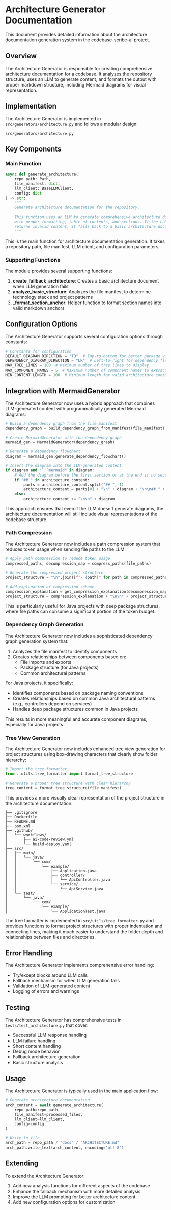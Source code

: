 # Architecture Generator Documentation

This document provides detailed information about the architecture documentation generation system in the codebase-scribe-ai project.

## Overview

The Architecture Generator is responsible for creating comprehensive architecture documentation for a codebase. It analyzes the repository structure, uses an LLM to generate content, and formats the output with proper markdown structure, including Mermaid diagrams for visual representation.

## Implementation

The Architecture Generator is implemented in `src/generators/architecture.py` and follows a modular design:

```
src/generators/architecture.py
```

## Key Components

### Main Function

```python
async def generate_architecture(
    repo_path: Path,
    file_manifest: dict,
    llm_client: BaseLLMClient,
    config: dict
) -> str:
    """
    Generate architecture documentation for the repository.
    
    This function uses an LLM to generate comprehensive architecture documentation
    with proper formatting, table of contents, and sections. If the LLM fails or
    returns invalid content, it falls back to a basic architecture document.
    """
```

This is the main function for architecture documentation generation. It takes a repository path, file manifest, LLM client, and configuration parameters.

### Supporting Functions

The module provides several supporting functions:

1. **create_fallback_architecture**: Creates a basic architecture document when LLM generation fails
2. **analyze_basic_structure**: Analyzes the file manifest to determine technology stack and project patterns
3. **_format_section_anchor**: Helper function to format section names into valid markdown anchors

## Configuration Options

The Architecture Generator supports several configuration options through constants:

```python
# Constants for configuration
DEFAULT_DIAGRAM_DIRECTION = "TB"  # Top-to-bottom for better package visualization
DEPENDENCY_DIAGRAM_DIRECTION = "LR"  # Left-to-right for dependency flowcharts
MAX_TREE_LINES = 100  # Maximum number of tree lines to display
MAX_COMPONENT_NAMES = 5  # Maximum number of component names to extract
MIN_CONTENT_LENGTH = 100  # Minimum length for valid architecture content
```

## Integration with MermaidGenerator

The Architecture Generator now uses a hybrid approach that combines LLM-generated content with programmatically generated Mermaid diagrams:

```python
# Build a dependency graph from the file manifest
dependency_graph = build_dependency_graph_from_manifest(file_manifest)

# Create MermaidGenerator with the dependency graph
mermaid_gen = MermaidGenerator(dependency_graph)

# Generate a dependency flowchart
diagram = mermaid_gen.generate_dependency_flowchart()

# Insert the diagram into the LLM-generated content
if diagram and "```mermaid" in diagram:
    # Add the diagram before the first section or at the end if no sections
    if "## " in architecture_content:
        parts = architecture_content.split("## ", 1)
        architecture_content = parts[0] + "\n" + diagram + "\n\n## " + parts[1]
    else:
        architecture_content += "\n\n" + diagram
```

This approach ensures that even if the LLM doesn't generate diagrams, the architecture documentation will still include visual representations of the codebase structure.

### Path Compression

The Architecture Generator now includes a path compression system that reduces token usage when sending file paths to the LLM:

```python
# Apply path compression to reduce token usage
compressed_paths, decompression_map = compress_paths(file_paths)

# Generate the compressed project structure
project_structure = "\n".join([f"- {path}" for path in compressed_paths])

# Add explanation of compression scheme
compression_explanation = get_compression_explanation(decompression_map)
project_structure = compression_explanation + "\n\n" + project_structure
```

This is particularly useful for Java projects with deep package structures, where file paths can consume a significant portion of the token budget.

### Dependency Graph Generation

The Architecture Generator now includes a sophisticated dependency graph generation system that:

1. Analyzes the file manifest to identify components
2. Creates relationships between components based on:
   - File imports and exports
   - Package structure (for Java projects)
   - Common architectural patterns

For Java projects, it specifically:
- Identifies components based on package naming conventions
- Creates relationships based on common Java architectural patterns (e.g., controllers depend on services)
- Handles deep package structures common in Java projects

This results in more meaningful and accurate component diagrams, especially for Java projects.

### Tree View Generation

The Architecture Generator now includes enhanced tree view generation for project structures using box-drawing characters that clearly show folder hierarchy:

```python
# Import the tree formatter
from ..utils.tree_formatter import format_tree_structure

# Generate a proper tree structure with clear hierarchy
tree_content = format_tree_structure(file_manifest)
```

This provides a more visually clear representation of the project structure in the architecture documentation:

```
├── .gitignore
├── Dockerfile
├── README.md
├── pom.xml
├── .github/
│   └── workflows/
│       ├── ai-code-review.yml
│       └── build-deploy.yaml
├── src/
│   ├── main/
│   │   └── java/
│   │       └── com/
│   │           └── example/
│   │               ├── Application.java
│   │               ├── controller/
│   │               │   └── ApiController.java
│   │               └── service/
│   │                   └── ApiService.java
│   └── test/
│       └── java/
│           └── com/
│               └── example/
│                   └── ApplicationTest.java
```

The tree formatter is implemented in `src/utils/tree_formatter.py` and provides functions to format project structures with proper indentation and connecting lines, making it much easier to understand the folder depth and relationships between files and directories.

## Error Handling

The Architecture Generator implements comprehensive error handling:

- Try/except blocks around LLM calls
- Fallback mechanism for when LLM generation fails
- Validation of LLM-generated content
- Logging of errors and warnings

## Testing

The Architecture Generator has comprehensive tests in `tests/test_architecture.py` that cover:

- Successful LLM response handling
- LLM failure handling
- Short content handling
- Debug mode behavior
- Fallback architecture generation
- Basic structure analysis

## Usage

The Architecture Generator is typically used in the main application flow:

```python
# Generate architecture documentation
arch_content = await generate_architecture(
    repo_path=repo_path,
    file_manifest=processed_files,
    llm_client=llm_client,
    config=config
)

# Write to file
arch_path = repo_path / "docs" / "ARCHITECTURE.md"
arch_path.write_text(arch_content, encoding='utf-8')
```

## Extending

To extend the Architecture Generator:

1. Add new analysis functions for different aspects of the codebase
2. Enhance the fallback mechanism with more detailed analysis
3. Improve the LLM prompting for better architecture content
4. Add new configuration options for customization